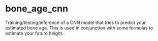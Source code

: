 # bone_age_cnn
Training/testing/inference of a CNN model that tries to predict your estimated bone age. This is used in conjunction with some formulas to estimate your future height.
